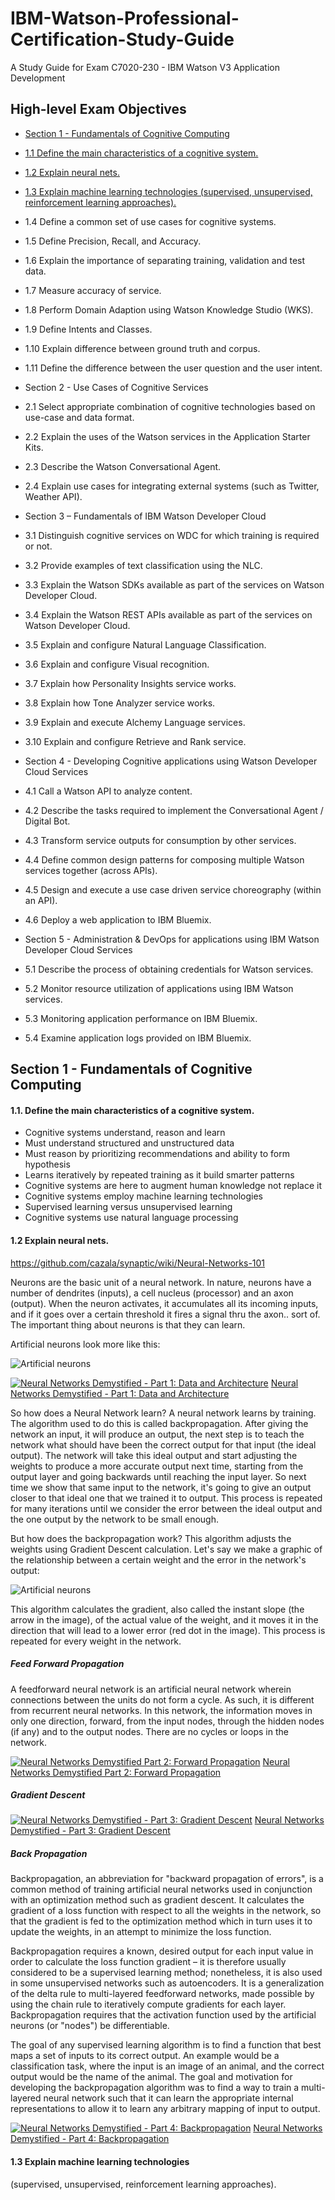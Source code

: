 # IBM-Watson-Professional-Certification-Study-Guide
A Study Guide for Exam C7020-230 - IBM Watson V3 Application Development
## High-level Exam Objectives

- [Section 1 - Fundamentals of Cognitive Computing](#section-1---fundamentals-of-cognitive-computing)
 - [1.1 Define the main characteristics of a cognitive system.](#11-define-the-main-characteristics-of-a-cognitive-system)
 - [1.2 Explain neural nets.](#12-explain-neural-nets)
 - [1.3 Explain machine learning technologies (supervised, unsupervised, reinforcement learning approaches).](#13-explain-machine-learning-technologies)
 - 1.4 Define a common set of use cases for cognitive systems.
 - 1.5 Define Precision, Recall, and Accuracy.
 - 1.6 Explain the importance of separating training, validation and test data.
 - 1.7 Measure accuracy of service.
 - 1.8 Perform Domain Adaption using Watson Knowledge Studio (WKS).
 - 1.9 Define Intents and Classes. 
 - 1.10 Explain difference between ground truth and corpus.
 - 1.11 Define the difference between the user question and the user intent.

- Section 2 - Use Cases of Cognitive Services
 - 2.1 Select appropriate combination of cognitive technologies based on use-case and data format.
 - 2.2 Explain the uses of the Watson services in the Application Starter Kits.
 - 2.3 Describe the Watson Conversational Agent.
 - 2.4 Explain use cases for integrating external systems (such as Twitter, Weather API).

- Section 3 – Fundamentals of IBM Watson Developer Cloud
 - 3.1 Distinguish cognitive services on WDC for which training is required or not.
 - 3.2 Provide examples of text classification using the NLC.
 - 3.3 Explain the Watson SDKs available as part of the services on Watson Developer Cloud.
 - 3.4 Explain the Watson REST APIs available as part of the services on Watson Developer Cloud.
 - 3.5 Explain and configure Natural Language Classification.
 - 3.6 Explain and configure Visual recognition.
 - 3.7 Explain how Personality Insights service works.
 - 3.8 Explain how Tone Analyzer service works.
 - 3.9 Explain and execute Alchemy Language services.
 - 3.10 Explain and configure Retrieve and Rank service.

- Section 4 - Developing Cognitive applications using Watson Developer Cloud Services
 
 - 4.1 Call a Watson API to analyze content.
 - 4.2 Describe the tasks required to implement the Conversational Agent / Digital Bot.
 - 4.3 Transform service outputs for consumption by other services.
 - 4.4 Define common design patterns for composing multiple Watson services together (across APIs).
 - 4.5 Design and execute a use case driven service choreography (within an API).
 - 4.6 Deploy a web application to IBM Bluemix.

- Section 5 - Administration & DevOps for applications using IBM Watson Developer Cloud Services

 - 5.1 Describe the process of obtaining credentials for Watson services.
 - 5.2 Monitor resource utilization of applications using IBM Watson services.
 - 5.3 Monitoring application performance on IBM Bluemix.
 - 5.4 Examine application logs provided on IBM Bluemix.


## Section 1 - Fundamentals of Cognitive Computing
#### 1.1. Define the main characteristics of a cognitive system.

- Cognitive systems understand, reason and learn 
 - Must understand structured and unstructured data 
 - Must reason by prioritizing recommendations and ability to form hypothesis 
 - Learns iteratively by repeated training as it build smarter patterns 
- Cognitive systems are here to augment human knowledge not replace it 
- Cognitive systems employ machine learning technologies 
 - Supervised learning versus unsupervised learning 
- Cognitive systems use natural language processing 

#### 1.2 Explain neural nets.

https://github.com/cazala/synaptic/wiki/Neural-Networks-101

Neurons are the basic unit of a neural network. In nature, neurons have a number of dendrites (inputs), a cell nucleus (processor) and an axon (output). When the neuron activates, it accumulates all its incoming inputs, and if it goes over a certain threshold it fires a signal thru the axon.. sort of. The important thing about neurons is that they can learn.

Artificial neurons look more like this:

![Artificial neurons](https://camo.githubusercontent.com/8b87e593fb9382c16a81cc059d994adec259a1c4/687474703a2f2f692e696d6775722e636f6d2f643654374b39332e706e67)

[![Neural Networks Demystified - Part 1: Data and Architecture](https://i.ytimg.com/vi/bxe2T-V8XRs/maxresdefault.jpg)](https://www.youtube.com/watch?v=bxe2T-V8XRs?v=VID)
[Neural Networks Demystified - Part 1: Data and Architecture](https://www.youtube.com/watch?v=bxe2T-V8XRs?v=VID)

So how does a Neural Network learn?
A neural network learns by training. The algorithm used to do this is called backpropagation. After giving the network an input, it will produce an output, the next step is to teach the network what should have been the correct output for that input (the ideal output). The network will take this ideal output and start adjusting the weights to produce a more accurate output next time, starting from the output layer and going backwards until reaching the input layer. So next time we show that same input to the network, it's going to give an output closer to that ideal one that we trained it to output. This process is repeated for many iterations until we consider the error between the ideal output and the one output by the network to be small enough.

But how does the backpropagation work?
This algorithm adjusts the weights using Gradient Descent calculation. Let's say we make a graphic of the relationship between a certain weight and the error in the network's output:

![Artificial neurons](https://camo.githubusercontent.com/e6a0e02bd080acc585a622d2c03ca6e44a9e9adc/687474703a2f2f692e696d6775722e636f6d2f36565a6542706e2e706e67)

This algorithm calculates the gradient, also called the instant slope (the arrow in the image), of the actual value of the weight, and it moves it in the direction that will lead to a lower error (red dot in the image). This process is repeated for every weight in the network.

##### Feed Forward Propagation 

A feedforward neural network is an artificial neural network wherein connections between the units do not form a cycle. As such, it is different from recurrent neural networks.
In this network, the information moves in only one direction, forward, from the input nodes, through the hidden nodes (if any) and to the output nodes. There are no cycles or loops in the network.

[![Neural Networks Demystified Part 2: Forward Propagation](https://i.ytimg.com/vi/UJwK6jAStmg/maxresdefault.jpg)](https://www.youtube.com/watch?v=UJwK6jAStmg?v=VID)
[Neural Networks Demystified Part 2: Forward Propagation](https://www.youtube.com/watch?v=UJwK6jAStmg?v=VID)

##### Gradient Descent 

[![Neural Networks Demystified - Part 3: Gradient Descent](https://i.ytimg.com/vi/5u0jaA3qAGk/maxresdefault.jpg)](https://www.youtube.com/watch?v=5u0jaA3qAGk?v=VID)
[Neural Networks Demystified - Part 3: Gradient Descent](https://www.youtube.com/watch?v=5u0jaA3qAGk?v=VID)

##### Back Propagation 

Backpropagation, an abbreviation for "backward propagation of errors", is a common method of training artificial neural networks used in conjunction with an optimization method such as gradient descent. It calculates the gradient of a loss function with respect to all the weights in the network, so that the gradient is fed to the optimization method which in turn uses it to update the weights, in an attempt to minimize the loss function.

Backpropagation requires a known, desired output for each input value in order to calculate the loss function gradient – it is therefore usually considered to be a supervised learning method; nonetheless, it is also used in some unsupervised networks such as autoencoders. It is a generalization of the delta rule to multi-layered feedforward networks, made possible by using the chain rule to iteratively compute gradients for each layer. Backpropagation requires that the activation function used by the artificial neurons (or "nodes") be differentiable.

The goal of any supervised learning algorithm is to find a function that best maps a set of inputs to its correct output. An example would be a classification task, where the input is an image of an animal, and the correct output would be the name of the animal.
The goal and motivation for developing the backpropagation algorithm was to find a way to train a multi-layered neural network such that it can learn the appropriate internal representations to allow it to learn any arbitrary mapping of input to output.

[![Neural Networks Demystified - Part 4: Backpropagation](https://i.ytimg.com/vi/GlcnxUlrtek/maxresdefault.jpg)](https://www.youtube.com/watch?v=GlcnxUlrtek?v=VID)
[Neural Networks Demystified - Part 4: Backpropagation](https://www.youtube.com/watch?v=GlcnxUlrtek?v=VID)

#### 1.3 Explain machine learning technologies 
(supervised, unsupervised, reinforcement learning approaches).


